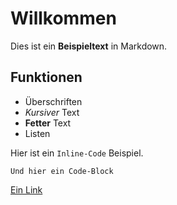 # Willkommen
Dies ist ein **Beispieltext** in Markdown.

## Funktionen
- Überschriften
- *Kursiver* Text
- **Fetter** Text
- Listen

Hier ist ein `Inline-Code` Beispiel.

```Und hier ein Code-Block```

[Ein Link](https://example.com)